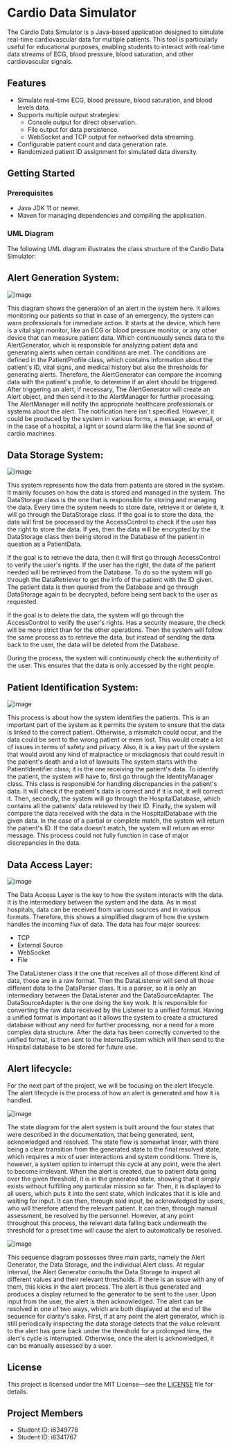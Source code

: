 # Cardio Data Simulator

The Cardio Data Simulator is a Java-based application designed to simulate real-time cardiovascular data for multiple patients. This tool is particularly useful for educational purposes, enabling students to interact with real-time data streams of ECG, blood pressure, blood saturation, and other cardiovascular signals.

## Features

- Simulate real-time ECG, blood pressure, blood saturation, and blood levels data.
- Supports multiple output strategies:
  - Console output for direct observation.
  - File output for data persistence.
  - WebSocket and TCP output for networked data streaming.
- Configurable patient count and data generation rate.
- Randomized patient ID assignment for simulated data diversity.

## Getting Started

### Prerequisites

- Java JDK 11 or newer.
- Maven for managing dependencies and compiling the application.

### UML Diagram

The following UML diagram illustrates the class structure of the Cardio Data Simulator:

## Alert Generation System:
![image](/UmlDiagrams/Part1/Alert%20Generation%20System.png)

This diagram shows the generation of an alert in the system here.
It allows monitoring our patients so that in case of an emergency,
the system can warn professionals for immediate action.
It starts at the device,
which here is a vital sign monitor, like an ECG or blood pressure monitor,
or any other device that can measure patient data.
Which continuously sends data to the AlertGenerator,
which is responsible for analyzing patient data and generating alerts when certain conditions are met.
The conditions are defined in the PatientProfile class,
which contains information about the patient's ID, vital signs,
and medical history but also the thresholds for generating alerts.
Therefore,
the AlertGenerator can compare the incoming data with the patient's profile,
to determine if an alert should be triggered.
After triggering an alert, if necessary, The AlertGenerator will create an Alert object,
and then send it to the AlertManager for further processing.
The AlertManager will notify the appropriate healthcare professionals or systems about the alert.
The notification here isn't specified.
However, it could be produced by the system in various forms, a message,
an email, or in the case of a hospital, a light or sound alarm like the flat line sound of cardio machines.

## Data Storage System:
![image](/UmlDiagrams/Part1/Data%20Storage%20System.png)

This system represents how the data from patients are stored in the system.
It mainly focuses on how the data is stored and managed in the system.
The DataStorage class is the one that is responsible for storing and managing the data.
Every time the system needs to store date, retrieve it or delete it, it will go through the DataStorage class.
If the goal is to store the data,
the data will first be processed by the AccessControl to check if the user has the right to store the data.
If yes,
then the data will be encrypted by the DataStorage class
then being stored in the Database of the patient in question as a PatientData.

If the goal is to retrieve the data, then it will first go through AccessControl to verify the user's rights.
If the user has the right, the data of the patient needed will be retrieved from the Database.
To do so the system will go through the DataRetriever to get the info of the patient with the ID given.
The patient data is then queried from the Database and go through DataStorage again to be decrypted,
before being sent back to the user as requested.

If the goal is to delete the data, the system will go through the AccessControl to verify the user's rights.
Has a security measure, the check will be more strict than for the other operations.
Then the system will follow the same process as to retrieve the data, but instead of sending the data back to the user,
the data will be deleted from the Database.

During the process, the system will continuously check the authenticity of the user.
This ensures that the data is only accessed by the right people.


## Patient Identification System:
![image](/UmlDiagrams/Part1/Patient%20Identification%20System.png)

This process is about how the system identifies the patients.
This is an important part of the system
as it permits the system to ensure that the data is linked to the correct patient.
Otherwise, a mismatch could occur, and the data could be sent to the wrong patient or even lost.
This would create a lot of issues in terms of safety and privacy.
Also, it is a key part of the system
that would avoid any kind of malpractice or misdiagnosis that could result in the patient's death and a lot of lawsuits
The system starts with the PatientIdentifier class; it is the one receiving the patient's data.
To identify the patient, the system will have to, first go through the IdentityManager class.
This class is responsible for handling discrepancies in the patient's data.
It will check if the patient's data is correct and if it is not, it will correct it.
Then, secondly, the system will go through the HospitalDatabase,
which contains all the patients' data retrieved by their ID.
Finally, the system will compare the data received with the data in the HospitalDatabase with the given data.
In the case of a partial or complete match, the system will return the patient's ID.
If the data doesn't match, the system will return an error message.
This process could not fully function in case of major discrepancies in the data.



## Data Access Layer:
![image](/UmlDiagrams/Part1/Data%20Access%20Layer.png)

The Data Access Layer is the key to how the system interacts with the data.
It is the intermediary between the system and the data.
As in most hospitals, data can be received from various sources and in various formats.
Therefore, this shows a simplified diagram of how the system handles the incoming flux of data.
The data has four major sources:
- TCP
- External Source
- WebSocket
- File

The DataListener class it the one that receives all of those different kind of data, those are in a raw format.
Then the DataListener will send all those different data to the DataParser class.
It is a parser, so it is only an intermediary between the DataListener and the DataSourceAdapter.
The DataSourceAdapter is the one doing the key work.
It is responsible for converting the raw data received by the Listener to a unified format.
Having a unified format is important
as it allows the system to create a structured database without any need for further processing,
nor a need for a more complex data structure.
After the data has been correctly converted to the unified format,
is then sent to the InternalSystem which will then send to the Hospital database to be stored for future use.


## Alert lifecycle:

For the next part of the project, we will be focusing on the alert lifecycle.
The alert lifecycle is the process of how an alert is generated and how it is handled.

![image](/UmlDiagrams/Part2/Alert%20Lifecycle.png)

The state diagram for the alert system is built around the four states that were described in the documentation,
that being generated, sent, acknowledged and resolved.
The state flow is somewhat linear,
with there being a clear transition from the generated state to the final resolved state,
which requires a mix of user interactions and system conditions.
There is, however, a system option to interrupt this cycle at any point, were the alert to become irrelevant.
When the alert is created, due to patient data going over the given threshold, it is in the generated state,
showing that it simply exists without fulfilling any particular mission so far.
Then, it is displayed to all users, which puts it into the sent state,
which indicates that it is idle and waiting for input.
It can then, through said input, be acknowledged by users, who will therefore attend the relevant patient.
It can then, through manual assessment, be resolved by the personnel.
However, at any point throughout this process,
the relevant data falling back underneath the threshold for a preset time will cause the alert
to automatically be resolved.


![image](/UmlDiagrams/Part2/Alert%20Lifecycle%20Sequence.png)

This sequence diagram possesses three main parts,
namely the Alert Generator, the Data Storage, and the individual Alert class.
At regular interval,
the Alert Generator consults the Data Storage to inspect all different values and their relevant thresholds.
If there is an issue with any of them, this kicks in the alert process.
The alert is thus generated and produces a display returned to the generator to be sent to the user.
Upon input from the user, the alert is then acknowledged.
The alert can be resolved in one of two ways, which are both displayed at the end of the sequence for clarity's sake.
First, if at any point the alert generator,
which is still periodically inspecting the data storage detects
that the value relevant to the alert has gone back under the threshold for a prolonged time,
the alert's cycle is interrupted.
Otherwise, once the alert is acknowledged, it can be manually assessed by a user.

## License

This project is licensed under the MIT License—see the [LICENSE](LICENSE) file for details.

## Project Members
- Student ID: i6349778
- Student ID: i6341767
